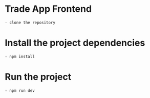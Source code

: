 # Trade App Frontend
    - clone the repository
# Install the project dependencies
    - npm install
# Run the project
    - npm run dev


